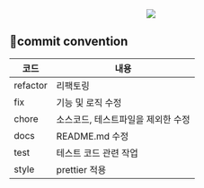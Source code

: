 
<div align="center">
   <img src='https://capsule-render.vercel.app/api?type=slice&&color=0:4e6fff,100:49077c&height=180&section=header&text=N빵&fontColor=C4BEE2&fontSize=55&desc=동네&nbsp;기반&nbsp;소분거래&nbsp;플랫폼&nbsp;&animation=fadeIn&fontAlign=80&fontAlignY=20&descAlign=80&descAlignY=45&rotate=10'/>
<br/>
</div>

## 📌commit convention
코드|내용|
---|---|
refactor|리팩토링|
fix|기능 및 로직 수정|
chore|소스코드, 테스트파일을 제외한 수정|
docs|README.md 수정|
test|테스트 코드 관련 작업|
style|prettier 적용|
